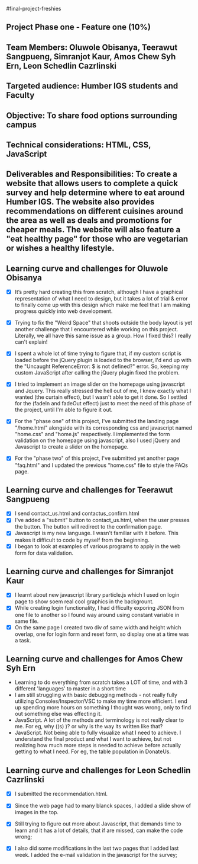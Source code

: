 #final-project-freshies
## Project Phase one - Feature one (10%)
## Team Members: Oluwole Obisanya, Teerawut Sangpueng, Simranjot Kaur, Amos Chew Syh Ern, Leon Schedlin Cazrlinski
## Targeted audience: Humber IGS students and Faculty
## Objective: To share food options surrounding campus
## Technical considerations: HTML, CSS, JavaScript
## Deliverables and Responsibilities: To create a website that allows users to complete a quick survey and help determine where to eat around Humber IGS. The website also provides recommendations on different cuisines around the area as well as deals and promotions for cheaper meals. The website will also feature a "eat healthy page" for those who are vegetarian or wishes a healthy lifestyle.

## Learning curve and challenges for Oluwole Obisanya
- [x] It’s pretty hard creating this from scratch, although I have a graphical representation of what I need to design, but it takes a lot of trial & error to finally come up with this design which make me feel that I am making progress quickly into web development.
- [x] Trying to fix the "Weird Space" that shoots outside the body layout is yet another challenge that I encountered while working on this project. Literally, we all have this same issue as a group. How I fixed this? I really can't explain! 
- [x] I spent a whole lot of time trying to figure that, if my custom script is loaded before the jQuery plugin is loaded to the browser, I'd end up with the "Uncaught ReferenceError: $ is not defined?" error. So, keeping my custom JavaScript after calling the jQuery plugin fixed the problem.
- [x] I tried to implement an image slider on the homepage using javascript and Jquery. This really stressed the hell out of me, I knew exactly what I wanted (the curtain effect), but I wasn't able to get it done. So I settled for the (fadeIn and fadeOut effect) just to meet the need of this phase of the project, until I'm able to figure it out.
- [x] For the "phase one" of this project, I've submitted the landing page "/home.html" alongside with its corresponding css and javascript named "home.css" and "home.js" respectively. I implemented the form validation on the homepage using javascript, also I used jQuery and Javascript to create a slider on the homepage.
- [x] For the "phase two" of this project, I've submitted yet another page "faq.html" and I updated the previous "home.css" file to style the FAQs page.


## Learning curve and challenges for Teerawut Sangpueng
- [x] I send contact_us.html and contactus_confirm.html
- [x] I've added a "submit" button to contact_us.html, when the user presses the button. The button will redirect to the confirmation page.
- [x] Javascript is my new language. I wasn't familiar with it before. This makes it difficult to code by myself from the beginning.
- [x] I began to look at examples of various programs to apply in the web form for data validation.

## Learning curve and challenges for Simranjot Kaur
- [x] I learnt about new javascript library particle.js which I used on login page to show soem real cool graphics in the backgrount.
- [x] While creating login functionality, I had difficulty exporing JSON from one file to another so I found way around using constant variable in same file. 
- [x] On the same page I created two div of same width and height which overlap, one for login form and reset form, so display one at a time was a task.

## Learning curve and challenges for Amos Chew Syh Ern
- Learning to do everything from scratch takes a LOT of time, and with 3 different 'languages' to master in a short time 
- I am still struggling with basic debugging methods - not really fully utilizing Consoles/Inspector/VSC to make my time more efficient. I end up spending more hours on something I thought was wrong, only to find out something else was effecting it.
- JavaScript. A lot of the methods and terminology is not really clear to me. For eg, why ((s) )? or why is the way its written like that?
- JavaScript. Not being able to fully visualize what I need to achieve. I understand the final product and what I want to achieve, but not realizing how much more steps is needed to achieve before actually getting to what I need. For eg, the table population in DonateUs.  


## Learning curve and challenges for Leon Schedlin Cazrlinski
- [x] I submitted the recommendation.html.
- [x] Since the web page had to many blanck spaces, I added a slide show of images in the top.
- [x] Still trying to figure out more about Javascript, that demands time to learn and it has a lot of details, that if are missed, can make the code wrong;
- [x] I also did some modifications in the last two pages that I added last week. I added the e-mail validation in the javascript for the survey;



